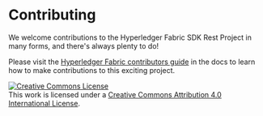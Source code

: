 # Contributing
We welcome contributions to the Hyperledger Fabric SDK Rest Project in
many forms, and there's always plenty to do!

Please visit the [Hyperledger Fabric contributors
guide](http://hyperledger-fabric.readthedocs.io/en/latest/CONTRIBUTING.html)
in the docs to learn how to make contributions to this exciting
project.

<a rel="license"
href="http://creativecommons.org/licenses/by/4.0/"><img alt="Creative
Commons License" style="border-width:0"
src="https://i.creativecommons.org/l/by/4.0/88x31.png" /></a><br
/>This work is licensed under a <a rel="license"
href="http://creativecommons.org/licenses/by/4.0/">Creative Commons
Attribution 4.0 International License</a>.
